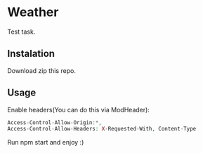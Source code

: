 # Weather
Test task.

## Instalation
Download zip this repo.
## Usage
Enable headers(You can do this via ModHeader): 
```php
Access-Control-Allow-Origin:*,
Access-Control-Allow-Headers: X-Requested-With, Content-Type
```
Run npm start and enjoy :)
